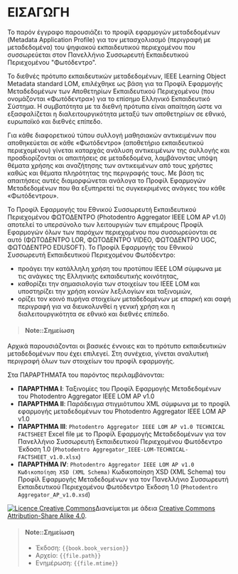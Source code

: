 # ΕΙΣΑΓΩΓΗ

Το παρόν έγγραφο παρουσιάζει το προφίλ εφαρμογών μεταδεδομένων (Metadata Application Profile) για τον μετασχολιασμό (περιγραφή με μεταδεδομένα) του ψηφιακού εκπαιδευτικού περιεχομένου που συσσωρεύεται στον Πανελλήνιο Συσσωρευτή Εκπαιδευτικού Περιεχομένου "Φωτόδεντρο".

Το διεθνές πρότυπο εκπαιδευτικών μεταδεδομένων, IEEE Learning Object Metadata standard LOM, επιλέχθηκε ως βάση για τα Προφίλ Εφαρμογής Μεταδεδομένων των Αποθετηρίων Εκπαιδευτικού Περιεχομένου (που ονομάζονται «Φωτόδεντρα») για το επίσημο Ελληνικό Εκπαιδευτικό Σύστημα.  Η συμβατότητα με τα διεθνή πρότυπα είναι απαίτηση ώστε να εξασφαλίζεται η  διαλειτουργικότητα μεταξύ των αποθετηρίων σε εθνικό, ευρωπαϊκό και διεθνές επίπεδο.

Για κάθε διαφορετικού τύπου συλλογή μαθησιακών αντικειμένων που αποθηκεύεται σε κάθε «Φωτόδεντρο» (αποθετήριο εκπαιδευτικού περιεχομένου) γίνεται καταρχάς ανάλυση αντικειμένων της συλλογής και προσδιορίζονται οι απαιτήσεις σε μεταδεδομένα, λαμβάνοντας υπόψη θέματα χρήσης και αναζήτησης των αντικειμένων από τους χρήστες καθώς και θέματα πληρότητας της περιγραφής τους. Με βάση τις απαιτήσεις αυτές διαμορφώνεται ανάλογα το Προφίλ Εφαρμογών Μεταδεδομένων που θα εξυπηρετεί τις συγκεκριμένες ανάγκες του κάθε «Φωτόδεντρου».

Το Προφίλ Εφαρμογής του Εθνικού Συσσωρευτή Εκπαιδευτικού Περιεχομένου ΦΩΤΟΔΕΝΤΡΟ (Photodentro Aggregator IEEE LOM AP v1.0) αποτελεί το υπερσύνολο των λειτουργιών των επιμέρους Προφίλ Εφαρμογών όλων των παρόχων περιεχομένου που συσσωρεύονται σε αυτό (ΦΩΤΟΔΕΝΤΡΟ LOR,  ΦΩΤΟΔΕΝΤΡΟ VIDEO, ΦΩΤΟΔΕΝΤΡΟ UGC, ΦΩΤΟΔΕΝΤΡΟ EDUSOFT). Το Προφίλ Εφαρμογής του Εθνικού Συσσωρευτή Εκπαιδευτικού Περιεχομένου Φωτόδεντρο:
* προάγει την κατάλληλη χρήση του προτύπου IEEE LOM σύμφωνα με τις ανάγκες της Ελληνικής εκπαιδευτικής κοινότητας,
* καθορίζει την σημασιολογία των στοιχείων του IEEE LOM και υποστηρίζει την χρήση κοινών λεξιλογίων και ταξινομιών,
* ορίζει τον κοινό πυρήνα στοιχείων μεταδεδομένων με επαρκή και σαφή περιγραφή για να διευκολυνθεί η γενική χρήση και η διαλειτουργικότητα σε εθνικό και διεθνές επίπεδο.

> #### Note::Σημείωση
Αρχικά  παρουσιάζονται οι βασικές έννοιες και το πρότυπο εκπαιδευτικών μεταδεδομένων που έχει επιλεγεί. Στη συνέχεια, γίνεται αναλυτική περιγραφή όλων των στοιχείων του προφίλ εφαρμογής.

Στα ΠΑΡΑΡΤΗΜΑΤΑ του παρόντος περιλαμβάνονται:

* **ΠΑΡΑΡΤΗΜΑ Ι**: Ταξινομίες του Προφίλ Εφαρμογής Μεταδεδομένων του Photodentro Aggregator IEEE LOM AP v1.0
* **ΠΑΡΑΡΤΗΜΑ ΙΙ**: Παράδειγμα στιγμιότυπου XML σύμφωνα με το προφίλ εφαρμογής μεταδεδομένων του Photodentro Aggregator IEEE LOM AP v1.0
* **ΠΑΡΑΡΤΗΜΑ ΙII**: `Photodentro Aggregator IEEE LOM AP v1.0 TECHNICAL FACTSHEET` Excel file με το Προφίλ Εφαρμογής Μεταδεδομένων για τον Πανελλήνιο Συσσωρευτή Εκπαιδευτικού Περιεχομένου Φωτόδεντρο Έκδοση 1.0 (`Photodentro Aggregator_IEEE-LOM-TECHNICAL-FACTSHEET_v1.0.xlsx`)
* **ΠΑΡΑΡΤΗΜΑ IV**:  `Photodentro Aggregator IEEE LOM AP v1.0 Κωδικοποίηση XSD (XML Schema)` Κωδικοποίηση XSD (XML Schema) του Προφίλ Εφαρμογής Μεταδεδομένων για τον Πανελλήνιο Συσσωρευτή Εκπαιδευτικού Περιεχομένου Φωτόδεντρο  Έκδοση 1.0 (`Photodentro Aggregator_AP_v1.0.xsd`)


<a rel="license" href="http://creativecommons.org/licenses/by-sa/4.0/"><img alt="Licence Creative Commons" style="border-width:0" src="https://i.creativecommons.org/l/by-sa/4.0/88x31.png" /></a>Διανείμεται με άδεια <a rel="license" href="http://creativecommons.org/licenses/by-sa/4.0/">Creative Commons Attribution-Share Alike 4.0</a>.


> #### Note::Σημείωση
> * Έκδοση: `{{book.book_version}}`
> * Αρχείο: `{{file.path}}`
> * Ενημέρωση: `{{file.mtime}}`
